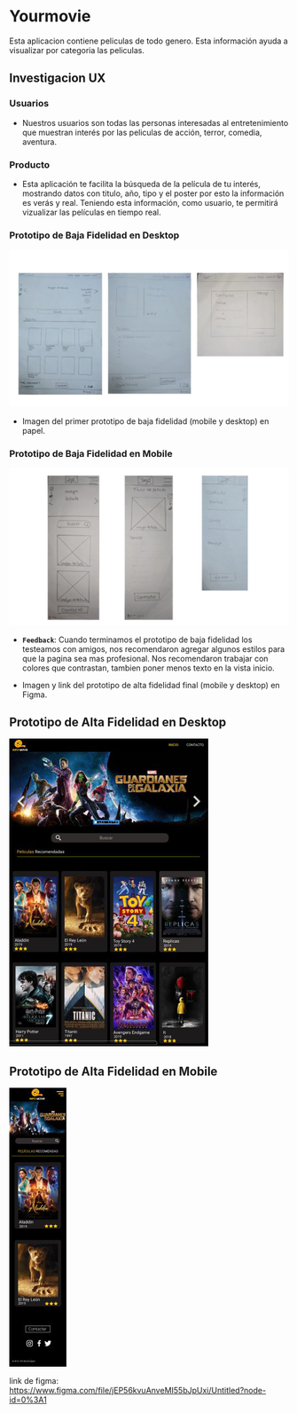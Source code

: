 # Yourmovie

Esta aplicacion contiene peliculas de todo genero. Esta información ayuda a visualizar por categoria las peliculas. 


## Investigacion UX 
  ### Usuarios
  - Nuestros usuarios son todas las personas interesadas al entretenimiento que muestran interés por las peliculas de acción, terror, comedia, aventura.
  ### Producto
  - Esta aplicación te facilita la búsqueda de la película de tu interés, mostrando datos con titulo, año, tipo y el poster por esto la información es verás y real. Teniendo esta información, como usuario, te permitirá vizualizar las películas en tiempo real.

  ### Prototipo de Baja Fidelidad en Desktop
   
   !["Vistas de la aplicacion en Desktop"](img/baja-fidelidad-1.png)


  - Imagen del primer prototipo de baja fidelidad (mobile 
  y desktop) en papel.

   ### Prototipo de Baja Fidelidad en Mobile
   !["Vistas de la aplicacion en Mobile"](img/baja-fidelidad-2.png)

  - **`Feedback`**: 
    Cuando terminamos el prototipo de baja fidelidad los testeamos con amigos, nos recomendaron agregar algunos estilos para que la pagina sea mas profesional.
    Nos recomendaron trabajar con colores que contrastan, tambien poner menos texto en la vista inicio.  

  - Imagen y link del prototipo de alta fidelidad final (mobile y desktop) en 
  Figma.

## Prototipo de Alta Fidelidad en Desktop
 ![VistasMobile2](img/altafidelidad1.png)

## Prototipo de Alta Fidelidad en Mobile
 ![VistasMobile](img/altafidelidad2.png)

 link de figma: 
https://www.figma.com/file/jEP56kvuAnveMI55bJpUxi/Untitled?node-id=0%3A1